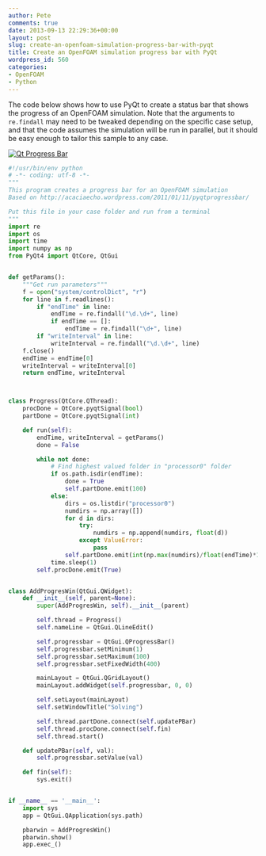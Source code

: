 ```yaml
---
author: Pete
comments: true
date: 2013-09-13 22:29:36+00:00
layout: post
slug: create-an-openfoam-simulation-progress-bar-with-pyqt
title: Create an OpenFOAM simulation progress bar with PyQt
wordpress_id: 560
categories:
- OpenFOAM
- Python
---
```


The code below shows how to use PyQt to create a status bar that shows the progress of an OpenFOAM simulation. Note that the arguments to `re.findall` may need to be tweaked depending on the specific case setup, and that the code assumes the simulation will be run in parallel, but it should be easy enough to tailor this sample to any case.

[![Qt Progress Bar](http://petebachant.me/wp-content/uploads/2013/09/Qt_progressbar.png)](http://petebachant.me/wp-content/uploads/2013/09/Qt_progressbar.png)

~~~ python
#!/usr/bin/env python
# -*- coding: utf-8 -*-
"""
This program creates a progress bar for an OpenFOAM simulation
Based on http://acaciaecho.wordpress.com/2011/01/11/pyqtprogressbar/

Put this file in your case folder and run from a terminal
"""
import re
import os
import time
import numpy as np
from PyQt4 import QtCore, QtGui


def getParams():
    """Get run parameters"""
    f = open("system/controlDict", "r")
    for line in f.readlines():
        if "endTime" in line:
            endTime = re.findall("\d.\d+", line)
            if endTime == []:
                endTime = re.findall("\d+", line)
        if "writeInterval" in line:
            writeInterval = re.findall("\d.\d+", line)
    f.close()
    endTime = endTime[0]
    writeInterval = writeInterval[0]
    return endTime, writeInterval



class Progress(QtCore.QThread):
    procDone = QtCore.pyqtSignal(bool)
    partDone = QtCore.pyqtSignal(int)

    def run(self):
        endTime, writeInterval = getParams()
        done = False

        while not done:
            # Find highest valued folder in "processor0" folder
            if os.path.isdir(endTime):
                done = True
                self.partDone.emit(100)
            else:
                dirs = os.listdir("processor0")
                numdirs = np.array([])
                for d in dirs:
                    try:
                        numdirs = np.append(numdirs, float(d))
                    except ValueError:
                        pass
                self.partDone.emit(int(np.max(numdirs)/float(endTime)*100))
            time.sleep(1)
        self.procDone.emit(True)


class AddProgresWin(QtGui.QWidget):
    def __init__(self, parent=None):
        super(AddProgresWin, self).__init__(parent)

        self.thread = Progress()
        self.nameLine = QtGui.QLineEdit()

        self.progressbar = QtGui.QProgressBar()
        self.progressbar.setMinimum(1)
        self.progressbar.setMaximum(100)
        self.progressbar.setFixedWidth(400)

        mainLayout = QtGui.QGridLayout()
        mainLayout.addWidget(self.progressbar, 0, 0)

        self.setLayout(mainLayout)
        self.setWindowTitle("Solving")

        self.thread.partDone.connect(self.updatePBar)
        self.thread.procDone.connect(self.fin)
        self.thread.start()

    def updatePBar(self, val):
        self.progressbar.setValue(val)

    def fin(self):
        sys.exit()


if __name__ == '__main__':
    import sys
    app = QtGui.QApplication(sys.path)

    pbarwin = AddProgresWin()
    pbarwin.show()
    app.exec_()

~~~
